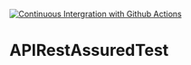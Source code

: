 [![Continuous Intergration with Github Actions](https://github.com/PrinceSoni83/RestAssuredTestAutomation/actions/workflows/maven.yml/badge.svg)](https://github.com/PrinceSoni83/RestAssuredTestAutomation/actions/workflows/maven.yml)
# APIRestAssuredTest
